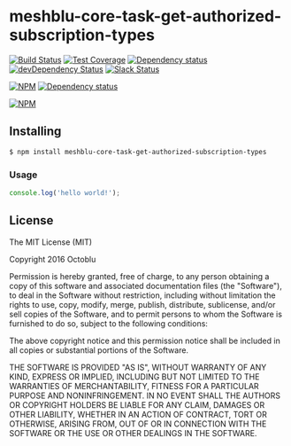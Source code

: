 # meshblu-core-task-get-authorized-subscription-types

[![Build Status](https://travis-ci.org/octoblu/meshblu-core-task-get-authorized-subscription-types.svg?branch=master)](https://travis-ci.org/octoblu/meshblu-core-task-get-authorized-subscription-types)
[![Test Coverage](https://codecov.io/gh/octoblu/meshblu-core-task-get-authorized-subscription-types/branch/master/graph/badge.svg)](https://codecov.io/gh/octoblu/meshblu-core-task-get-authorized-subscription-types)
[![Dependency status](http://img.shields.io/david/octoblu/meshblu-core-task-get-authorized-subscription-types.svg?style=flat)](https://david-dm.org/octoblu/meshblu-core-task-get-authorized-subscription-types)
[![devDependency Status](http://img.shields.io/david/dev/octoblu/meshblu-core-task-get-authorized-subscription-types.svg?style=flat)](https://david-dm.org/octoblu/meshblu-core-task-get-authorized-subscription-types#info=devDependencies)
[![Slack Status](http://community-slack.octoblu.com/badge.svg)](http://community-slack.octoblu.com)

[![NPM](https://nodei.co/npm/meshblu-core-task-get-authorized-subscription-types.svg?style=flat)](https://npmjs.org/package/meshblu-core-task-get-authorized-subscription-types)
[![Dependency status](http://img.shields.io/david/octoblu/meshblu-core-task-get-authorized-subscription-types.svg?style=flat)](https://david-dm.org/octoblu/meshblu-core-task-get-authorized-subscription-types)

[![NPM](https://nodei.co/npm/meshblu-core-task-get-authorized-subscription-types.svg?style=flat)](https://npmjs.org/package/meshblu-core-task-get-authorized-subscription-types)

## Installing

```bash
$ npm install meshblu-core-task-get-authorized-subscription-types
```

### Usage

```javascript
console.log('hello world!');
```

## License

The MIT License (MIT)

Copyright 2016 Octoblu

Permission is hereby granted, free of charge, to any person obtaining a copy
of this software and associated documentation files (the "Software"), to deal
in the Software without restriction, including without limitation the rights
to use, copy, modify, merge, publish, distribute, sublicense, and/or sell
copies of the Software, and to permit persons to whom the Software is
furnished to do so, subject to the following conditions:

The above copyright notice and this permission notice shall be included in all
copies or substantial portions of the Software.

THE SOFTWARE IS PROVIDED "AS IS", WITHOUT WARRANTY OF ANY KIND, EXPRESS OR
IMPLIED, INCLUDING BUT NOT LIMITED TO THE WARRANTIES OF MERCHANTABILITY,
FITNESS FOR A PARTICULAR PURPOSE AND NONINFRINGEMENT. IN NO EVENT SHALL THE
AUTHORS OR COPYRIGHT HOLDERS BE LIABLE FOR ANY CLAIM, DAMAGES OR OTHER
LIABILITY, WHETHER IN AN ACTION OF CONTRACT, TORT OR OTHERWISE, ARISING FROM,
OUT OF OR IN CONNECTION WITH THE SOFTWARE OR THE USE OR OTHER DEALINGS IN THE
SOFTWARE.

